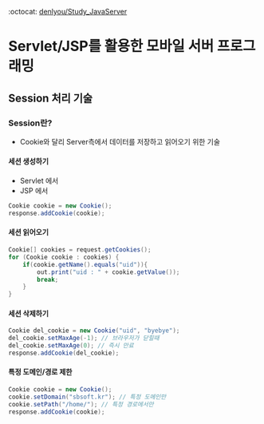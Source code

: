 :octocat: [denlyou/Study_JavaServer](https://github.com/denlyou/Study_JavaServer)
# Servlet/JSP를 활용한 모바일 서버 프로그래밍

## Session 처리 기술

### Session란?
- Cookie와 달리 Server측에서 데이터를 저장하고 읽어오기 위한 기술

#### 세션 생성하기
- Servlet 에서
- JSP 에서
```java
Cookie cookie = new Cookie();
response.addCookie(cookie);
```

#### 세션 읽어오기
```java
Cookie[] cookies = request.getCookies();
for (Cookie cookie : cookies) {
	if(cookie.getName().equals("uid")){
		out.print("uid : " + cookie.getValue());
		break;
	}
}
```

#### 세션 삭제하기
```java
Cookie del_cookie = new Cookie("uid", "byebye");
del_cookie.setMaxAge(-1); // 브라우저가 닫힐때
del_cookie.setMaxAge(0); // 즉시 만료
response.addCookie(del_cookie);
```

#### 특정 도메인/경로 제한
```java
Cookie cookie = new Cookie();
cookie.setDomain("sbsoft.kr"); // 특정 도메인만
cookie.setPath("/home/"); // 특정 경로에서만
response.addCookie(cookie);
```

###
